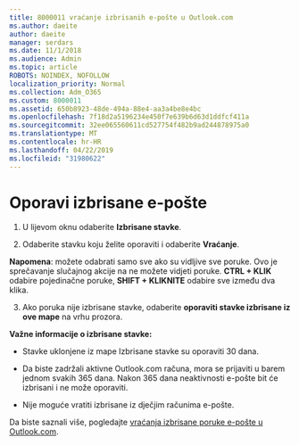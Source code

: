 ```yaml
---
title: 8000011 vraćanje izbrisanih e-pošte u Outlook.com
ms.author: daeite
author: daeite
manager: serdars
ms.date: 11/1/2018
ms.audience: Admin
ms.topic: article
ROBOTS: NOINDEX, NOFOLLOW
localization_priority: Normal
ms.collection: Adm_O365
ms.custom: 8000011
ms.assetid: 650b8923-48de-494a-88e4-aa3a4be8e4bc
ms.openlocfilehash: 7f18d2a5196234e450f7e639b6d63d1ddfcf411a
ms.sourcegitcommit: 32ee065560611cd527754f482b9ad244878975a0
ms.translationtype: MT
ms.contentlocale: hr-HR
ms.lasthandoff: 04/22/2019
ms.locfileid: "31980622"
---
```

# <a name="recover-deleted-email"></a>Oporavi izbrisane e-pošte

1. U lijevom oknu odaberite **Izbrisane stavke**. 
    
2. Odaberite stavku koju želite oporaviti i odaberite **Vraćanje**. 
  
 **Napomena**: možete odabrati samo sve ako su vidljive sve poruke. Ovo je sprečavanje slučajnog akcije na ne možete vidjeti poruke. **CTRL + KLIK** odabire pojedinačne poruke, **SHIFT + KLIKNITE** odabire sve između dva klika. 
    
3. Ako poruka nije izbrisane stavke, odaberite **oporaviti stavke izbrisane iz ove mape** na vrhu prozora. 
    
 **Važne informacije o izbrisane stavke:**
  
- Stavke uklonjene iz mape Izbrisane stavke su oporaviti 30 dana.
    
- Da biste zadržali aktivne Outlook.com računa, mora se prijaviti u barem jednom svakih 365 dana. Nakon 365 dana neaktivnosti e-pošte bit će izbrisani i ne može oporaviti.
    
- Nije moguće vratiti izbrisane iz dječjim računima e-pošte.
    
Da biste saznali više, pogledajte [vraćanja izbrisane poruke e-pošte u Outlook.com](https://go.microsoft.com/fwlink/p/?linkid=873117).
  

